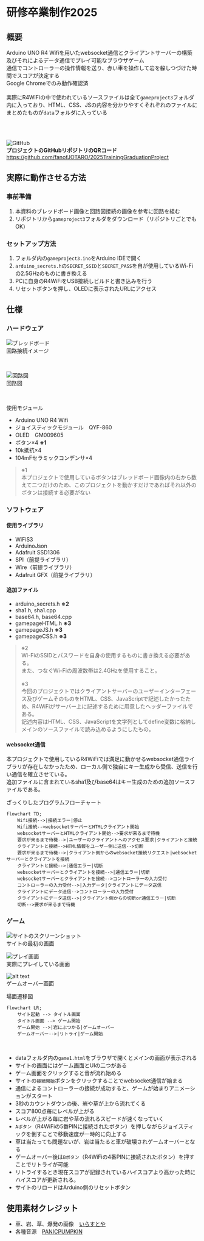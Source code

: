 # 研修卒業制作2025

## 概要

Arduino UNO R4 Wifiを用いたwebsocket通信とクライアントサーバーの構築及びそれによるデータ通信でプレイ可能なブラウザゲーム<br>
通信でコントローラーの操作情報を送り、赤い車を操作して岩を躱しつづけた時間でスコアが決定する<br>
Google Chromeでのみ動作確認済<br><br>
実際にR4WiFiの中で使われているソースファイルは全て```gameproject3```フォルダ内に入っており、HTML、CSS、JSの内容を分かりやすくそれぞれのファイルにまとめたものが```data```フォルダに入っている

<br>
<br>

![GitHub](./ReadmeImages/RepositoryQR.png)<br>
**プロジェクトのGitHubリポジトリのQRコード**<br>
https://github.com/fanofJOTARO/2025TrainingGraduationProject

## 実際に動作させる方法

### 事前準備

1. 本資料のブレッドボード画像と回路図接続の画像を参考に回路を組む
2. リポジトリから```gameproject3```フォルダをダウンロード（リポジトリごとでもOK）

### セットアップ方法

1. フォルダ内の```gameproject3.ino```をArduino IDEで開く
2. ```arduino_secrets.h```の```SECRET_SSID```と```SECRET_PASS```を自が使用しているWi-Fiの2.5GHzのものに書き換える
3. PCに自身のR4WiFiをUSB接続しビルドと書き込みを行う
4. リセットボタンを押し、OLEDに表示されたURLにアクセス

## 仕様

### ハードウェア

![ブレッドボード](./ReadmeImages/bredboard.png)<br>
回路接続イメージ

<br>

![回路図](./ReadmeImages/kairo.png)<br>
回路図

<br>

使用モジュール

* Arduino UNO R4 Wifi
* ジョイスティックモジュール　QYF-860
* OLED　GM009605
* ボタン×4 **※1**
* 10k抵抗×4
* 104mFセラミックコンデンサ×4

> ※1<br>
> 本プロジェクトで使用しているボタンはブレッドボード画像内の右から数えて二つだけのため、このプロジェクトを動かすだけであればそれ以外のボタンは接続する必要がない

### ソフトウェア

#### 使用ライブラリ

* WiFiS3
* ArduinoJson
* Adafruit SSD1306
* SPI（前提ライブラリ）
* Wire（前提ライブラリ）
* Adafruit GFX（前提ライブラリ）
  
#### 追加ファイル

* arduino_secrets.h **※2**
* sha1.h, sha1.cpp
* base64.h, base64.cpp
* gamepageHTML.h **※3**
* gamepageJS.h **※3**
* gamepageCSS.h **※3**

> ※2<br>
> Wi-FiのSSIDとパスワードを自身の使用するものに書き換える必要がある。<br>
> また、つなぐWi-Fiの周波数帯は2.4GHzを使用すること。<br>
> <br>
> ※3<br>
> 今回のプロジェクトではクライアントサーバーのユーザーインターフェース及びゲームそのものをHTML、CSS、JavaScriptで記述したかったため、R4WiFiがサーバー上に記述するために用意したヘッダーファイルである。<br>
> 記述内容はHTML、CSS、JavaScriptを文字列としてdefine変数に格納しメインのソースファイルで読み込めるようにしたもの。

#### websocket通信

本プロジェクトで使用しているR4WiFiでは満足に動かせるwebsocket通信ライブラリが存在しなかったため、ローカル側で独自にキー生成から受信、送信を行い通信を確立させている。<br>
追加ファイルに含まれているsha1及びbase64はキー生成のための追加ソースファイルである。

ざっくりしたプログラムフローチャート<br>

```mermaid
flowchart TD;
    Wifi接続-->|接続エラー|停止
    Wifi接続-->websocketサーバーとHTMLクライアント開始
    websocketサーバーとHTMLクライアント開始-->要求が来るまで待機
    要求が来るまで待機-->|ユーザーのクライアントへのアクセス要求|クライアントと接続
    クライアントと接続-->HTML情報をユーザー側に送信-->切断
    要求が来るまで待機-->|クライアント側からのwebsocket接続リクエスト|websocketサーバーとクライアントを接続
    クライアントと接続-->|通信エラー|切断
    websocketサーバーとクライアントを接続-->|通信エラー|切断
    websocketサーバーとクライアントを接続-->コントローラーの入力受付
    コントローラーの入力受付-->|入力データ|クライアントにデータ送信
    クライアントにデータ送信-->コントローラーの入力受付
    クライアントにデータ送信-->|クライアント側からの切断or通信エラー|切断
    切断-->要求が来るまで待機
```

### ゲーム

![サイトのスクリーンショット](./ReadmeImages/title.png)<br>
サイトの最初の画面
<br>

![プレイ画面](./ReadmeImages/play.png)<br>
実際にプレイしている画面
<br>

![alt text](./ReadmeImages/gameover.png)<br>
ゲームオーバー画面
<br>

場面遷移図

```mermaid
flowchart LR;
    サイト起動 --> タイトル画面
    タイトル画面 --> ゲーム開始
    ゲーム開始 -->|岩にぶつかる|ゲームオーバー
    ゲームオーバー-->|リトライ|ゲーム開始
```

<br>

* dataフォルダ内の```game1.html```をブラウザで開くとメインの画面が表示される
* サイトの画面にはゲーム画面とUIの二つがある
* ゲーム画面をクリックすると音が流れ始める
* サイトの```接続開始```ボタンをクリックすることでwebsocket通信が始まる
* 通信によるコントローラーの接続が成功すると、ゲームが始まりアニメーションがスタート
* 3秒のカウントダウンの後、岩や草が上から流れてくる
* スコア800点毎にレベルが上がる
* レベルが上がる毎に岩や草の流れるスピードが速くなっていく
* ```Aボタン```（R4WiFiの5番PINに接続されたボタン）を押しながらジョイスティックを倒すことで移動速度が一時的に向上する
* 草は当たっても問題ないが、岩は当たると車が破壊されゲームオーバーとなる
* ゲームオーバー後は```Bボタン```（R4WiFiの4番PINに接続されたボタン）を押すことでリトライが可能
* リトライするとき現在スコアが記録されているハイスコアより高かった時にハイスコアが更新される。
* サイトのリロードはArduino側のリセットボタン

## 使用素材クレジット

* 車、岩、草、爆発の画像　[いらすとや](https://www.irasutoya.com/)
* 各種音源　[PANICPUMPKIN](https://pansound.com/panicpumpkin/index.html)